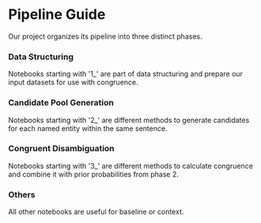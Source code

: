 # Pipeline Guide

Our project organizes its pipeline into three distinct phases.

### Data Structuring

Notebooks starting with '1_' are part of data structuring and prepare our input datasets for use with congruence.

### Candidate Pool Generation

Notebooks starting with '2_' are different methods to generate candidates for each named entity within the same sentence.

### Congruent Disambiguation

Notebooks starting with '3_' are different methods to calculate congruence and combine it with prior probabilities from phase 2.

### Others

All other notebooks are useful for baseline or context.
